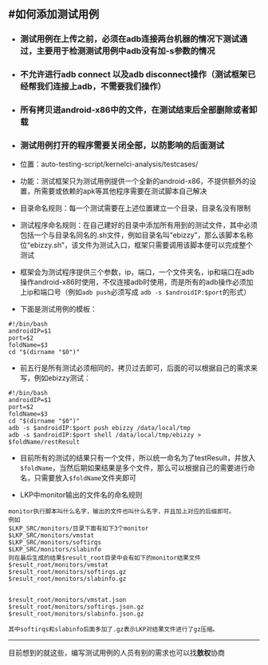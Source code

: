 #如何添加测试用例
---

* ### 测试用例在上传之前，必须在adb连接两台机器的情况下测试通过，主要用于检测测试用例中adb没有加-s参数的情况

* ### 不允许进行adb connect 以及adb disconnect操作（测试框架已经帮我们连接上adb，不需要我们操作）

* ### 所有拷贝进android-x86中的文件，在测试结束后全部删除或者卸载

* ### 测试用例打开的程序需要关闭全部，以防影响的后面测试


* 位置：auto-testing-script/kernelci-analysis/testcases/
* 功能：测试框架只为测试用例提供一个全新的android-x86，不提供额外的设置，所需要或依赖的apk等其他程序需要在测试脚本自己解决
* 目录命名规则：每一个测试需要在上述位置建立一个目录，目录名没有限制
* 测试程序命名规则：在自己建好的目录中添加所有用到的测试文件，其中必须包括一个与目录名同名的.sh文件，例如目录名叫“ebizzy”，那么该脚本名称位“ebizzy.sh”，该文件为测试入口，框架只需要调用该脚本便可以完成整个测试
* 框架会为测试程序提供三个参数，ip，端口，一个文件夹名，ip和端口在adb操作android-x86时使用，不仅连接adb时使用，而是所有的adb操作必须加上ip和端口号（例如`adb push`必须写成 `adb -s $androidIP:$port`的形式）
* 下面是测试用例的模板：
```
#!/bin/bash                                                                     
androidIP=$1
port=$2
foldName=$3
cd "$(dirname "$0")"
```
* 前五行是所有测试必须相同的，拷贝过去即可，后面的可以根据自己的需求来写，例如ebizzy测试：
```
#!/bin/bash                                                                     
androidIP=$1
port=$2
foldName=$3
cd "$(dirname "$0")"
adb -s $androidIP:$port push ebizzy /data/local/tmp
adb -s $androidIP:$port shell /data/local/tmp/ebizzy > $foldName/restResult
```
* 目前所有的测试的结果只有一个文件，所以统一命名为了testResult，并放入`$foldName`，当然后期如果结果是多个文件，那么可以根据自己的需要进行命名，只需要放入`$foldName`文件夹即可

* LKP中monitor输出的文件名的命名规则
```
monitor执行脚本叫什么名字，输出的文件也叫什么名字，并且加上对应的后缀即可。
例如
$LKP_SRC/monitors/目录下面有如下3个monitor
$LKP_SRC/monitors/vmstat
$LKP_SRC/monitors/softirqs
$LKP_SRC/monitors/slabinfo
则在最后生成的结果$result_root目录中会有如下的monitor结果文件
$result_root/monitors/vmstat
$result_root/monitors/softirqs.gz
$result_root/monitors/slabinfo.gz


$result_root/monitors/vmstat.json
$result_root/monitors/softirqs.json.gz
$result_root/monitors/slabinfo.json.gz

其中softirqs和slabinfo后面多加了.gz表示LKP对结果文件进行了gz压缩。
```
---
目前想到的就这些，编写测试用例的人员有别的需求也可以找**敖权**协商
